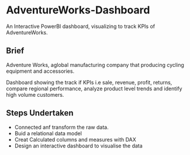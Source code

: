 # AdventureWorks-Dashboard
An Interactive PowerBI dashboard, visualizing to track KPIs of AdventureWorks.


## Brief
Adventure Works, aglobal manufacturing company that producing cycling equipment and accessories.

Dashboard showing the track if KPIs i.e sale, revenue, profit, returns, compare regional performance, analyze product level trends and identify high volume customers.

## Steps Undertaken
- Connected anf transform the raw data.
- Buid a relational data model
- Creat Calculated columns and measures with DAX
- Design an interactive dashboard to visualise the data
